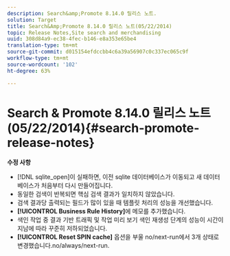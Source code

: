 ```yaml
---
description: Search&amp;Promote 8.14.0 릴리스 노트.
solution: Target
title: Search&Amp;Promote 8.14.0 릴리스 노트(05/22/2014)
topic: Release Notes,Site search and merchandising
uuid: 308d84a9-ec38-4fec-b146-e8a353e65be4
translation-type: tm+mt
source-git-commit: d015154efdccbb4c6a39a56907c0c337ec065c9f
workflow-type: tm+mt
source-wordcount: '102'
ht-degree: 63%

---
```



# Search &amp; Promote 8.14.0 릴리스 노트(05/22/2014){#search-promote-release-notes}

**수정 사항**

* [!DNL sqlite_open]이 실패하면, 이전 sqlite 데이터베이스가 이동되고 새 데이터베이스가 처음부터 다시 만들어집니다.
* 동일한 검색이 반복되면 핵심 검색 결과가 일치하지 않았습니다.
* 검색 결과당 출력되는 필드가 많이 있을 때 템플릿 처리의 성능을 개선했습니다.
* **[!UICONTROL Business Rule History]**&#x200B;에 메모를 추가했습니다.
* 색인 작업 중 결과 기반 트래픽 및 작업 미리 보기 색인 재생성 단계의 성능이 시간이 지남에 따라 꾸준히 저하되었습니다.
* **[!UICONTROL Reset SPIN cache]** 옵션을 부울 no/next-run에서 3개 상태로 변경했습니다.no/always/next-run.

